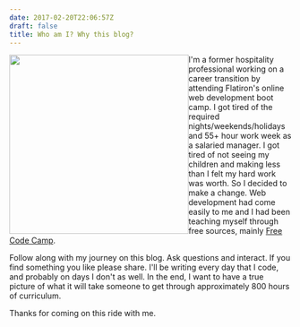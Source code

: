 ```yaml
---
date: 2017-02-20T22:06:57Z
draft: false
title: Who am I? Why this blog?
---
```

<img style="float: left;" src="https://res.cloudinary.com/sethalexander/v1487650912/mfrywmsjpeoa8gaf2bkc" width="320" height="320"/> I'm a former hospitality professional working on a career transition by attending Flatiron's online web development boot camp. I got tired of the required nights/weekends/holidays and 55+ hour work week as a salaried manager. I got tired of not seeing my children and making less than I felt my hard work was worth. So I decided to make a change. Web development had come easily to me and I had been teaching myself through free sources, mainly [<i class="fa fa-free-code-camp" aria-hidden="true"></i> Free Code Camp](https://freecodecamp.com).

Follow along with my journey on this blog. Ask questions and interact. If you find something you like please share. I'll be writing every day that I code, and probably on days I don't as well. In the end, I want to have a true picture of what it will take someone to get through approximately 800 hours of curriculum.

Thanks for coming on this ride with me.
